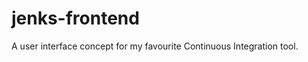 jenks-frontend
================

A user interface concept for my favourite Continuous Integration tool.
